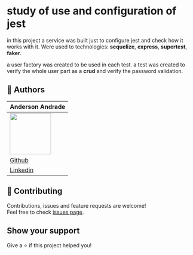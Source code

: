 # study of use and configuration of jest

in this project a service was built just to configure jest and check how it works with it. Were used to technologies: **sequelize**, **express**, **supertest**, **faker**.

a user factory was created to be used in each test. a test was created to verify the whole user part as a **crud** and verify the password validation.

## 👤 Authors

| Anderson Andrade                                             |
| ------------------------------------------------------------ |
| <img src="https://avatars0.githubusercontent.com/u/31743641?s=400&u=b6d9e1c428279846440325b0fae90f4b9c4d1d98&v=4" width="110"> |
| <a href="https://github.com/AndersonAndrad">Github</a>       |
| <a href="https://www.linkedin.com/in/AndersonAndrad/">Linkedin</a> |

## 🤝 Contributing

Contributions, issues and feature requests are welcome!<br />Feel free to check [issues page](https://github.com/andersonandrad/study-jest/issues).

## Show your support

Give a ⭐️ if this project helped you!